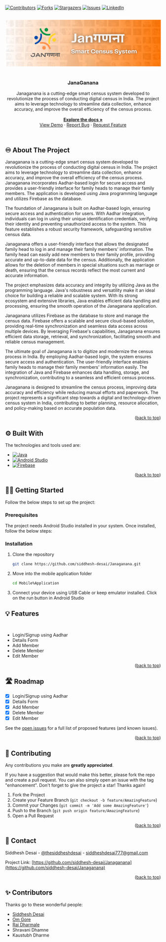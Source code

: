 <a name="readme-top"></a>

[![Contributors][contributors-shield]][contributors-url]
[![Forks][forks-shield]][forks-url]
[![Stargazers][stars-shield]][stars-url]
[![Issues][issues-shield]][issues-url]
[![LinkedIn][linkedin-shield]][linkedin-url]

<!-- PROJECT LOGO -->
<br/>
<div align="center">
  <a href="https://github.com/siddhesh-desai/Janaganana">
    <img src="images/janaganana-logo.png" alt="Logo">
  </a>
    <br>
    <br>

  <h3 align="center"><b>JanaGanana</b></h3>

  <p align="center">
    Janaganana is a cutting-edge smart census system developed to revolutionize the process of conducting digital census in India. The project aims to leverage technology to streamline data collection, enhance accuracy, and improve the overall efficiency of the census process.
    <br />
    <br>
    <a href="https://github.com/siddhesh-desai/Janaganana"><strong>Explore the docs »</strong></a>
    <br />
    <a href="https://github.com/siddhesh-desai/Janaganana">View Demo</a>
    ·
    <a href="https://github.com/siddhesh-desai/Janaganana/issues">Report Bug</a>
    ·
    <a href="https://github.com/siddhesh-desai/Janaganana/issues">Request Feature</a>

  </p>
</div>

<!-- ABOUT THE PROJECT -->
<br>

## ♾️ About The Project

Janaganana is a cutting-edge smart census system developed to revolutionize the process of conducting digital census in India. The project aims to leverage technology to streamline data collection, enhance accuracy, and improve the overall efficiency of the census process. Janaganana incorporates Aadhar-based login for secure access and provides a user-friendly interface for family heads to manage their family members. The application is developed using Java programming language and utilizes Firebase as the database.

The foundation of Janaganana is built on Aadhar-based login, ensuring secure access and authentication for users. With Aadhar integration, individuals can log in using their unique identification credentials, verifying their identity and preventing unauthorized access to the system. This feature establishes a robust security framework, safeguarding sensitive census data.

Janaganana offers a user-friendly interface that allows the designated family head to log in and manage their family members' information. The family head can easily add new members to their family profile, providing accurate and up-to-date data for the census. Additionally, the application allows for the deletion of members in special situations such as marriage or death, ensuring that the census records reflect the most current and accurate information.

The project emphasizes data accuracy and integrity by utilizing Java as the programming language. Java's robustness and versatility make it an ideal choice for building a reliable and scalable system. With its strong ecosystem and extensive libraries, Java enables efficient data handling and processing, ensuring the smooth operation of the Janaganana application.

Janaganana utilizes Firebase as the database to store and manage the census data. Firebase offers a scalable and secure cloud-based solution, providing real-time synchronization and seamless data access across multiple devices. By leveraging Firebase's capabilities, Janaganana ensures efficient data storage, retrieval, and synchronization, facilitating smooth and reliable census management.

The ultimate goal of Janaganana is to digitize and modernize the census process in India. By employing Aadhar-based login, the system ensures secure access and authentication. The user-friendly interface enables family heads to manage their family members' information easily. The integration of Java and Firebase enhances data handling, storage, and synchronization, contributing to a seamless and efficient census process.

Janaganana is designed to streamline the census process, improving data accuracy and efficiency while reducing manual efforts and paperwork. The project represents a significant step towards a digital and technology-driven census system in India, contributing to better planning, resource allocation, and policy-making based on accurate population data.

<p align="right">(<a href="#readme-top">back to top</a>)</p>

## ⚙️ Built With

The technologies and tools used are:

- [![Java][java]][java-url]
- [![Android Studio][android]][android-url]
- [![Firebase][firebase]][firebase-url]

<p align="right">(<a href="#readme-top">back to top</a>)</p>

<!-- GETTING STARTED -->

## 🧑‍💻 Getting Started

Follow the below steps to set up the project:

### Prerequisites

The project needs Android Studio installed in your system. Once installed, follow the below steps:

### Installation

1. Clone the repository

   ```sh
   git clone https://github.com/siddhesh-desai/Janaganana.git
   ```

2. Move into the mobile application folder

   ```sh
   cd Mobile%Application
   ```

3. Connect your device using USB Cable or keep emulator installed. Click on the run button in Android Studio

## 💡 Features

<br>

- Login/Signup using Aadhar
- Details Form
- Add Member
- Delete Member
- Edit Member

<p align="right">(<a href="#readme-top">back to top</a>)</p>

<!-- ROADMAP -->

## 🛣️ Roadmap

- [x] Login/Signup using Aadhar
- [x] Details Form
- [x] Add Member
- [x] Delete Member
- [x] Edit Member

See the [open issues](https://github.com/siddhesh-desai/Janaganana/issues) for a full list of proposed features (and known issues).

<p align="right">(<a href="#readme-top">back to top</a>)</p>

<!-- CONTRIBUTING -->

## 👣 Contributing

Any contributions you make are **greatly appreciated**.

If you have a suggestion that would make this better, please fork the repo and create a pull request. You can also simply open an issue with the tag "enhancement".
Don't forget to give the project a star! Thanks again!

1. Fork the Project
2. Create your Feature Branch (`git checkout -b feature/AmazingFeature`)
3. Commit your Changes (`git commit -m 'Add some AmazingFeature'`)
4. Push to the Branch (`git push origin feature/AmazingFeature`)
5. Open a Pull Request

<p align="right">(<a href="#readme-top">back to top</a>)</p>

<!-- CONTACT -->

## 📧 Contact

Siddhesh Desai - [@thesiddheshdesai](https://www.linkedin.com/in/thesiddheshdesai/) - siddheshdesai777@gmail.com

Project Link: [https://github.com/siddhesh-desai/Janaganana](https://github.com/siddhesh-desai/Janaganana)

<p align="right">(<a href="#readme-top">back to top</a>)</p>

## ✨ Contributors

Thanks go to these wonderful people:

- [Siddhesh Desai](https://github.com/siddhesh-desai/)
- [Om Gore](https://github.com/om9011/)
- [Raj Dharmale](https://github.com/RajDharmale/)
- Shravani Dhamne
- Kaustubh Dharme

[contributors-shield]: https://img.shields.io/github/contributors/siddhesh-desai/Janaganana.svg?style=for-the-badge
[contributors-url]: https://github.com/siddhesh-desai/Janaganana/graphs/contributors
[forks-shield]: https://img.shields.io/github/forks/siddhesh-desai/Janaganana.svg?style=for-the-badge
[forks-url]: https://github.com/siddhesh-desai/Janaganana/network/members
[stars-shield]: https://img.shields.io/github/stars/siddhesh-desai/Janaganana.svg?style=for-the-badge
[stars-url]: https://github.com/siddhesh-desai/Janaganana/stargazers
[issues-shield]: https://img.shields.io/github/issues/siddhesh-desai/Janaganana.svg?style=for-the-badge
[issues-url]: https://github.com/siddhesh-desai/Janaganana/issues
[license-shield]: https://img.shields.io/github/license/siddhesh-desai/Janaganana.svg?style=for-the-badge
[license-url]: https://github.com/siddhesh-desai/Janaganana/blob/master/LICENSE.txt
[linkedin-shield]: https://img.shields.io/badge/-LinkedIn-black.svg?style=for-the-badge&logo=linkedin&colorB=555
[linkedin-url]: https://linkedin.com/in/thesiddheshdesai
[java]: https://img.shields.io/badge/Java-000000?style=for-the-badge&logo=java&logoColor=white
[java-url]: https://docs.oracle.com/en/java/
[android]: https://img.shields.io/badge/Android-0769AD?style=for-the-badge&logo=android&logoColor=white
[android-url]: https://developer.android.com/docs
[firebase]: https://img.shields.io/badge/Firebase-20232A?style=for-the-badge&logo=firebase&logoColor=61DAFB
[firebase-url]: https://firebase.google.com/docs/
